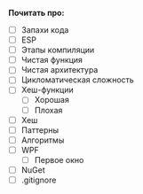 **Почитать про:**
- [ ] Запахи кода
- [ ] ESP 
- [ ] Этапы компиляции
- [ ] Чистая функция
- [ ] Чистая архитектура
- [ ] Цикломатическая сложность
- [ ] Хеш-функции
	- [ ] Хорошая 
	- [ ] Плохая
- [ ] Хеш
- [ ] Паттерны
- [ ] Алгоритмы
- [ ] WPF
	- [ ] Первое окно
- [ ] NuGet
- [ ] .gitignore
